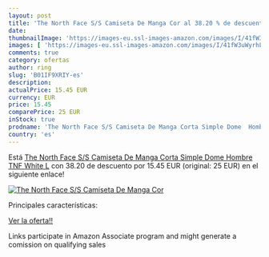 ```yaml
---
layout: post
title: 'The North Face S/S Camiseta De Manga Cor al 38.20 % de descuento'
date: 
thumbnailImage: 'https://images-eu.ssl-images-amazon.com/images/I/41fW3uWyrhL._SL200_.jpg'
images: [ 'https://images-eu.ssl-images-amazon.com/images/I/41fW3uWyrhL._SL200_.jpg' ]
comments: true
category: ofertas
author: ring
slug: 'B01IF9XRIY-es'
description:
actualPrice: 15.45 EUR
currency: EUR
price: 15.45
comparePrice: 25 EUR
inStock: true
prodname: 'The North Face S/S Camiseta De Manga Corta Simple Dome  Hombre  TNF White  L'
country: 'es'
---
```


Está [The North Face S/S Camiseta De Manga Corta Simple Dome  Hombre  TNF White  L](https://www.amazon.es/dp/B01IF9XRIY/?tag=tolees-21) con 38.20 de descuento por 15.45 EUR (original: 25 EUR) en el siguiente enlace!

[![The North Face S/S Camiseta De Manga Cor](https://images-eu.ssl-images-amazon.com/images/I/41fW3uWyrhL._SL200_.jpg)](https://www.amazon.es/dp/B01IF9XRIY/?tag=tolees-21)

Principales características:


[Ver la oferta!!](https://www.amazon.es/dp/B01IF9XRIY/?tag=tolees-21)

Links participate in Amazon Associate program and might generate a comission on qualifying sales


